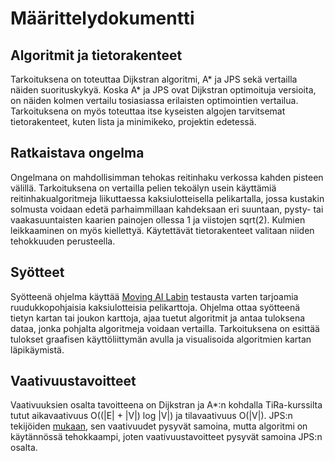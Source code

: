 # Määrittelydokumentti

## Algoritmit ja tietorakenteet
Tarkoituksena on toteuttaa Dijkstran algoritmi, A* ja JPS sekä vertailla näiden suorituskykyä. Koska A* ja JPS ovat Dijkstran optimoituja versioita, on näiden kolmen vertailu tosiasiassa erilaisten optimointien vertailua. Tarkoituksena on myös toteuttaa itse kyseisten algojen tarvitsemat tietorakenteet, kuten lista ja minimikeko, projektin edetessä.

## Ratkaistava ongelma
Ongelmana on mahdollisimman tehokas reitinhaku verkossa kahden pisteen välillä. Tarkoituksena on vertailla pelien tekoälyn usein käyttämiä reitinhakualgoritmeja liikuttaessa kaksiulotteisella pelikartalla, jossa kustakin solmusta voidaan edetä parhaimmillaan kahdeksaan eri suuntaan, pysty- tai vaakasuuntaisten kaarien painojen ollessa 1 ja viistojen sqrt(2). Kulmien leikkaaminen on myös kiellettyä. Käytettävät tietorakenteet valitaan niiden tehokkuuden perusteella.

## Syötteet
Syötteenä ohjelma käyttää [Moving AI Labin](http://movingai.com/benchmarks/) testausta varten tarjoamia ruudukkopohjaisia kaksiulotteisia pelikarttoja. Ohjelma ottaa syötteenä tietyn kartan tai joukon karttoja, ajaa tuetut algoritmit ja antaa tuloksena dataa, jonka pohjalta algoritmeja voidaan vertailla. Tarkoituksena on esittää tulokset graafisen käyttöliittymän avulla ja visualisoida algoritmien kartan läpikäymistä.

## Vaativuustavoitteet
Vaativuuksien osalta tavoitteena on Dijkstran ja A*:n kohdalla TiRa-kurssilta tutut aikavaativuus O((|E| + |V|) log |V|) ja tilavaativuus O(|V|). JPS:n tekijöiden [mukaan](https://harablog.wordpress.com/2011/09/07/jump-point-search/), sen vaativuudet pysyvät samoina, mutta algoritmi on käytännössä tehokkaampi, joten vaativuustavoitteet pysyvät samoina JPS:n osalta.
